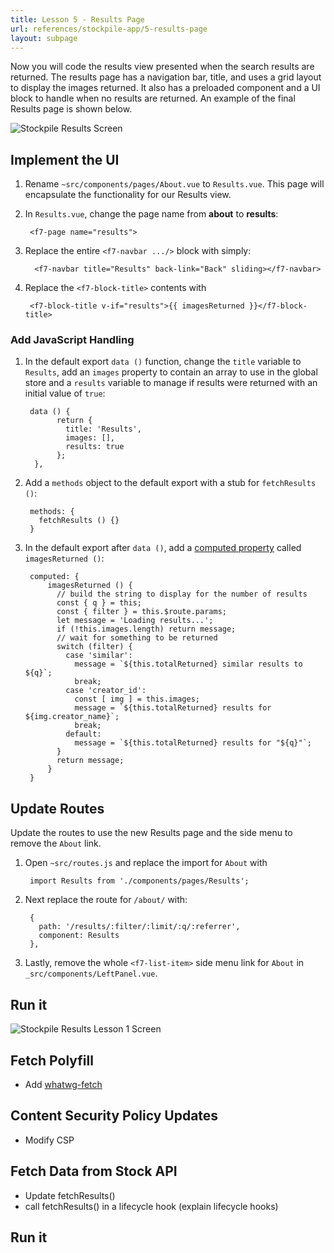 ```yaml
---
title: Lesson 5 - Results Page
url: references/stockpile-app/5-results-page
layout: subpage
---
```

Now you will code the results view presented when the search results are returned. The results page has a navigation bar, title, and uses a grid layout to display the images returned. It also has a preloaded component and a UI block to handle when no results are returned. An example of the final Results page is shown below. 

<img class="mobile-image" src="/images/stockpile/search-results.png" alt="Stockpile Results Screen"/>

## Implement the UI 

1. Rename `~src/components/pages/About.vue` to `Results.vue`. This page will encapsulate the functionality for our Results view.

2. In `Results.vue`, change the page name from **about** to **results**:

		<f7-page name="results">

3. Replace the entire `<f7-navbar .../>` block with simply:

		 <f7-navbar title="Results" back-link="Back" sliding></f7-navbar>

4. Replace the `<f7-block-title>` contents with

		<f7-block-title v-if="results">{{ imagesReturned }}</f7-block-title>

### Add JavaScript Handling
1. In the default export `data ()` function, change the `title` variable to `Results`, add an `images` property to contain an array to use in the global store and a `results` variable to manage if results were returned with an initial value of `true`:

		data () {
		      return {
		        title: 'Results',
		        images: [],
		        results: true
		      };
		 },


3. Add a `methods` object to the default export with a stub for `fetchResults ()`:

		methods: {
		  fetchResults () {}
		}

2. In the default export after `data ()`, add a [computed property](https://vuejs.org/v2/guide/computed.html) called `imagesReturned ()`:

		computed: {		
			imagesReturned () {
			  // build the string to display for the number of results
			  const { q } = this;
			  const { filter } = this.$route.params;
			  let message = 'Loading results...';
			  if (!this.images.length) return message;
			  // wait for something to be returned
			  switch (filter) {
			    case 'similar':
			      message = `${this.totalReturned} similar results to ${q}`;
			      break;
			    case 'creator_id':
			      const [ img ] = this.images;
			      message = `${this.totalReturned} results for ${img.creator_name}`;
			      break;
			    default:
			      message = `${this.totalReturned} results for "${q}"`;
			  }
			  return message;
			}
		}

<!-- TODO ((explain this function)) -->

 
<!-- ADD THIS LATER WHEN WE NEED TO USE IT WITH THE RESULTS GRID? -->


## Update Routes

Update the routes to use the new Results page and the side menu to remove the `About` link.

1. Open `~src/routes.js` and replace the import for `About` with 

	    import Results from './components/pages/Results';

2. Next replace the route for `/about/` with:

		{
		  path: '/results/:filter/:limit/:q/:referrer',
		  component: Results
		},

3. Lastly, remove the whole `<f7-list-item>` side menu link for `About` in `_src/components/LeftPanel.vue`.


## Run it
<img class="mobile-image" src="/images/stockpile/results-lesson1.png" alt="Stockpile Results Lesson 1 Screen"/>

## Fetch Polyfill

- Add [whatwg-fetch](https://github.github.io/fetch/)

## Content Security Policy Updates

- Modify CSP

## Fetch Data from Stock API

- Update fetchResults() 
- call fetchResults() in a lifecycle hook (explain lifecycle hooks)

## Run it
<!--TODO - Use the Chrome devtools to look at response even though UI not there yet
- Look at Vue devtools too

<img class="mobile-image" src="/images/stockpile/results-lesson1.png" alt="Stockpile Results Lesson 2 Screen"/>
-->

